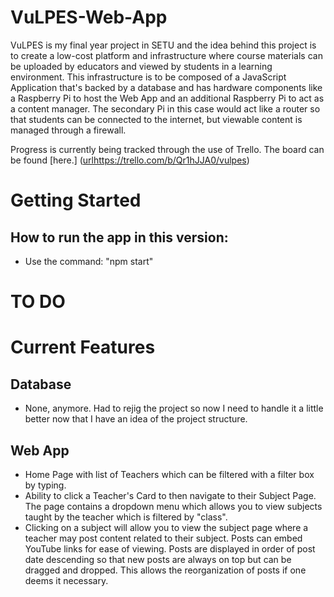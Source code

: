 # VuLPES-Web-App
VuLPES is my final year project in SETU and the idea behind this project is to create a low-cost platform and infrastructure where course materials can be uploaded by educators and viewed by students in a learning environment. This infrastructure is to be composed of a JavaScript Application that's backed by a database and has hardware components like a Raspberry Pi to host the Web App and an additional Raspberry Pi to act as a content manager. The secondary Pi in this case would act like a router so that students can be connected to the internet, but viewable content is managed through a firewall.

Progress is currently being tracked through the use of Trello. The board can be found [here.] ([url](https://trello.com/b/Qr1hJJA0/vulpes)https://trello.com/b/Qr1hJJA0/vulpes)

# Getting Started
## How to run the app in this version:
- Use the command: "npm start"

# TO DO

# Current Features
## Database
- None, anymore. Had to rejig the project so now I need to handle it a little better now that I have an idea of the project structure.

## Web App
- Home Page with list of Teachers which can be filtered with a filter box by typing.
- Ability to click a Teacher's Card to then navigate to their Subject Page. The page contains a dropdown menu which allows you to view subjects taught by the teacher which is filtered by "class".
- Clicking on a subject will allow you to view the subject page where a teacher may post content related to their subject. Posts can embed YouTube links for ease of viewing. Posts are displayed in order of post date descending so that new posts are always on top but can be dragged and dropped. This allows the reorganization of posts if one deems it necessary. 